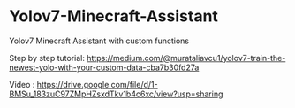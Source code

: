 # Yolov7-Minecraft-Assistant
Yolov7 Minecraft Assistant with custom functions

Step by step tutorial: https://medium.com/@murataliavcu1/yolov7-train-the-newest-yolo-with-your-custom-data-cba7b30fd27a

Video : 
https://drive.google.com/file/d/1-BMSu_183zuC97ZMpHZsxdTkv1b4c6xc/view?usp=sharing

 
